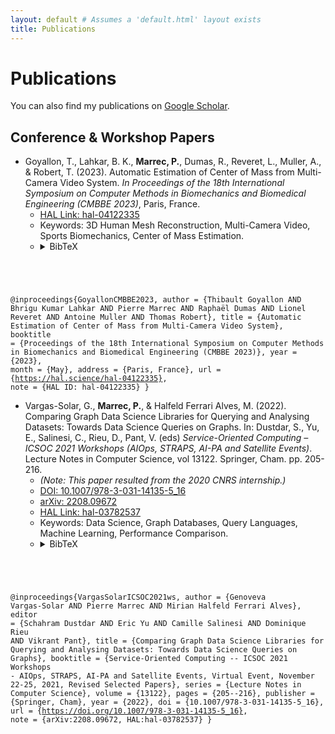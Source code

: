 ```yaml
---
layout: default # Assumes a 'default.html' layout exists
title: Publications
---
```


# Publications

<!-- 
  When you create a Google Scholar profile:
  1. Uncomment the line below.
  2. Replace 'your-google-scholar-id-placeholder' with your actual Google Scholar ID.
-->
You can also find my publications on <a href="https://scholar.google.com/citations?user=hg3QYgsAAAAJ" target="_blank" rel="noopener noreferrer">Google Scholar</a>.

## Conference & Workshop Papers

*   Goyallon, T., Lahkar, B. K., **Marrec, P.**, Dumas, R., Reveret, L., Muller, A., & Robert, T. (2023). Automatic Estimation of Center of Mass from Multi-Camera Video System. *In Proceedings of the 18th International Symposium on Computer Methods in Biomechanics and Biomedical Engineering (CMBBE 2023)*, Paris, France.
    *   [HAL Link: hal-04122335](https://hal.science/hal-04122335)
    *   Keywords: 3D Human Mesh Reconstruction, Multi-Camera Video, Sports Biomechanics, Center of Mass Estimation.
    *   <details>
        <summary>BibTeX</summary>
        <pre><code>
@inproceedings{GoyallonCMBBE2023,
  author    = {Thibault Goyallon AND Bhrigu Kumar Lahkar AND Pierre Marrec AND Raphaël Dumas AND Lionel Reveret AND Antoine Muller AND Thomas Robert},
  title     = {Automatic Estimation of Center of Mass from Multi-Camera Video System},
  booktitle = {Proceedings of the 18th International Symposium on Computer Methods in Biomechanics and Biomedical Engineering (CMBBE 2023)},
  year      = {2023},
  month     = {May},
  address   = {Paris, France},
  url       = {https://hal.science/hal-04122335},
  note      = {HAL ID: hal-04122335}
}
        </code></pre>
      </details>

*   Vargas-Solar, G., **Marrec, P.**, & Halfeld Ferrari Alves, M. (2022). Comparing Graph Data Science Libraries for Querying and Analysing Datasets: Towards Data Science Queries on Graphs. In: Dustdar, S., Yu, E., Salinesi, C., Rieu, D., Pant, V. (eds) *Service-Oriented Computing – ICSOC 2021 Workshops (AIOps, STRAPS, AI-PA and Satellite Events)*. Lecture Notes in Computer Science, vol 13122. Springer, Cham. pp. 205-216.
    *   *(Note: This paper resulted from the 2020 CNRS internship.)*
    *   [DOI: 10.1007/978-3-031-14135-5_16](https://doi.org/10.1007/978-3-031-14135-5_16)
    *   [arXiv: 2208.09672](https://arxiv.org/abs/2208.09672)
    *   [HAL Link: hal-03782537](https://hal.science/hal-03782537)
    *   Keywords: Data Science, Graph Databases, Query Languages, Machine Learning, Performance Comparison.
    *   <details>
        <summary>BibTeX</summary>
        <pre><code>
@inproceedings{VargasSolarICSOC2021ws,
  author    = {Genoveva Vargas-Solar AND Pierre Marrec AND Mirian Halfeld Ferrari Alves},
  editor    = {Schahram Dustdar AND Eric Yu AND Camille Salinesi AND Dominique Rieu AND Vikrant Pant},
  title     = {Comparing Graph Data Science Libraries for Querying and Analysing Datasets: Towards Data Science Queries on Graphs},
  booktitle = {Service-Oriented Computing -- ICSOC 2021 Workshops - AIOps, STRAPS, AI-PA and Satellite Events, Virtual Event, November 22-25, 2021, Revised Selected Papers},
  series    = {Lecture Notes in Computer Science},
  volume    = {13122},
  pages     = {205--216},
  publisher = {Springer, Cham},
  year      = {2022},
  doi       = {10.1007/978-3-031-14135-5_16},
  url       = {https://doi.org/10.1007/978-3-031-14135-5_16},
  note      = {arXiv:2208.09672, HAL:hal-03782537}
}
        </code></pre>
      </details>

<!-- 
  Instructions for adding more publications:
  1. Copy the entire block starting from the asterisk (*) for one of the entries above.
  2. Paste it below the last entry within the appropriate section (e.g., Conference Papers, Preprints).
  3. Update all the details: Authors, Year, Title, Venue (Conference/Journal Name, Volume, Pages), Links (DOI, PDF, arXiv, Project Page, etc.), Keywords.
  4. Obtain the BibTeX entry (e.g., from Google Scholar, the publisher's website, or DOI resolver) and paste it inside the <pre><code></code></pre> tags, replacing the existing BibTeX.
  5. Add categories like "Journal Articles", "Preprints", "Posters" as needed using ## Section Title.
-->

<!--
## Preprints / Technical Reports
*(List papers here that are available online (e.g., on arXiv) but haven't yet been peer-reviewed or formally published.)*

*   [Your Preprint Title Placeholder]
    *   **Marrec, P.**, [Other Authors]. (Year).
    *   [arXiv Link Placeholder](#link-placeholder) Replace with actual arXiv link 
    *   Keywords: [Keywords Placeholder]
    *   TODO: Add BibTeX for [Preprint Name]
-->